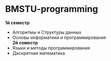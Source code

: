 # BMSTU-programming
**1й семестр**
- Алгоритмы и Структуры данных
- Основы информатики и программирования  
**2й семестр**
- Языки и методы программирования
- Дискретная математика
